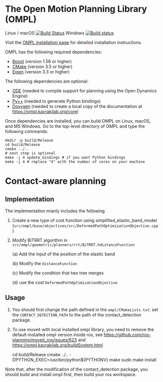 The Open Motion Planning Library (OMPL)
=======================================

Linux / macOS [![Build Status](https://travis-ci.org/ompl/ompl.svg?branch=main)](https://travis-ci.org/ompl/ompl)
Windows [![Build status](https://ci.appveyor.com/api/projects/status/valuv9sabye1y35n/branch/main?svg=true)](https://ci.appveyor.com/project/mamoll/ompl/branch/main)

Visit the [OMPL installation page](https://ompl.kavrakilab.org/core/installation.html) for
detailed installation instructions.

OMPL has the following required dependencies:

* [Boost](https://www.boost.org) (version 1.58 or higher)
* [CMake](https://www.cmake.org) (version 3.5 or higher)
* [Eigen](http://eigen.tuxfamily.org) (version 3.3 or higher)

The following dependencies are optional:

* [ODE](http://ode.org) (needed to compile support for planning using the Open Dynamics Engine)
* [Py++](https://github.com/ompl/ompl/blob/main/doc/markdown/installPyPlusPlus.md) (needed to generate Python bindings)
* [Doxygen](http://www.doxygen.org) (needed to create a local copy of the documentation at
  https://ompl.kavrakilab.org/core)

Once dependencies are installed, you can build OMPL on Linux, macOS,
and MS Windows. Go to the top-level directory of OMPL and type the
following commands:

    mkdir -p build/Release
    cd build/Release
    cmake ../..
    # next step is optional
    make -j 4 update_bindings # if you want Python bindings
    make -j 4 # replace "4" with the number of cores on your machine

# Contact-aware planning

## Implementation

The implementation mianly includes the following

1. Create a new type of cost function using simplified_elastic_band_model (`src/ompl/base/objectives/src/DeformedPathOptimizationObjective.cpp`)

2. Modify BiTRRT algorithm in `src/ompl/geometric/planners/rrt/BiTRRT.hdistanceFunction`

    (a) Add the input of the position of the elastic band

    (b) Modify the `distanceFunction`

    (c) Modify the condition that two tree merges 

    (d) use the cost `DeformedPathOptimizationObjective`

## Usage

1. You should first change the path defined in the `ompl/CMakeLists.txt`:
set the `CONTACT_DETECTION_PATH` to the path of the contact_detection package.

2. To use moveit with local installed ompl library, you need to remove the default-installed ompl version inside ros, see https://github.com/ros-planning/moveit_ros/issues/623  and https://ompl.kavrakilab.org/buildSystem.html 



    cd build/Release
    cmake ../.. -DPYTHON_EXEC=/usr/bin/python${PYTHONV}
    make
    sudo make install

Note that, after the modification of the contact_detection package, you should build and install ompl first, then build your ros workspace. 

